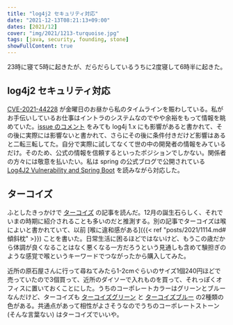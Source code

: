 ```yaml
---
title: "log4j2 セキュリティ対応"
date: "2021-12-13T08:21:13+09:00"
dates: [2021/12]
cover: "img/2021/1213-turquoise.jpg"
tags: [java, security, founding, stone]
showFullContent: true
---
```


23時に寝て5時に起きたが、だらだらしているうちに2度寝して6時半に起きた。

## log4j2 セキュリティ対応

[CVE-2021-44228](https://cve.mitre.org/cgi-bin/cvename.cgi?name=CVE-2021-44228) が金曜日のお昼から私のタイムラインを賑わしている。私がお手伝いしているお仕事はイントラのシステムなのでやや余裕をもって情報を眺めていた。[issue のコメント](https://github.com/apache/logging-log4j2/pull/608#issuecomment-990494126) をみても log4j 1.x にも影響があると書かれて、その後に実際には影響ないと書かれて、さらにその後に条件付きだけど影響はあると二転三転してた。自分で実際に試してなくて世の中の開発者の情報をみているだけ。そのため、公式の情報を信頼するといったポジションでしかない。関係者の方々には敬意を払いたい。私は spring の公式ブログで公開されている [Log4J2 Vulnerability and Spring Boot](https://spring.io/blog/2021/12/10/log4j2-vulnerability-and-spring-boot) を読みながら対応した。

## ターコイズ

ふとしたきっかけで [ターコイズ](https://www.fu-stone.com/blog/turquoise/) の記事を読んだ。12月の誕生石らしく、それでいまの時期に紹介されることも多いのだと推測する。別の記事でターコイズは喉によいと書かれていて、以前 [喉に違和感がある]({{< ref "posts/2021/1114.md#傾斜枕" >}}) ことを書いた。日常生活に困るほどではないけど、もうこの歳だから体調が良くなることはなく悪くなる一方だろうという見通しも含めて験担ぎのような感覚で喉というキーワードでつながったから購入してみた。

近所の原石屋さんに行って尋ねてみたら1-2cmぐらいのサイズ1個240円ほどで売っていたので3個買って、近所のダイソーで入れものを買って、それっぽくオフィスに置いておくことにした。うちのコーポレートカラーはグリーンとブルーなんだけど、ターコイズも [ターコイズグリーン](https://www.colordic.org/colorscheme/4115) と [ターコイズブルー](https://www.colordic.org/colorscheme/4129) の2種類の色がある。共通点があって相性がよさそうなのでうちのコーポレートストーン (そんな言葉ない) はターコイズでいいや。
